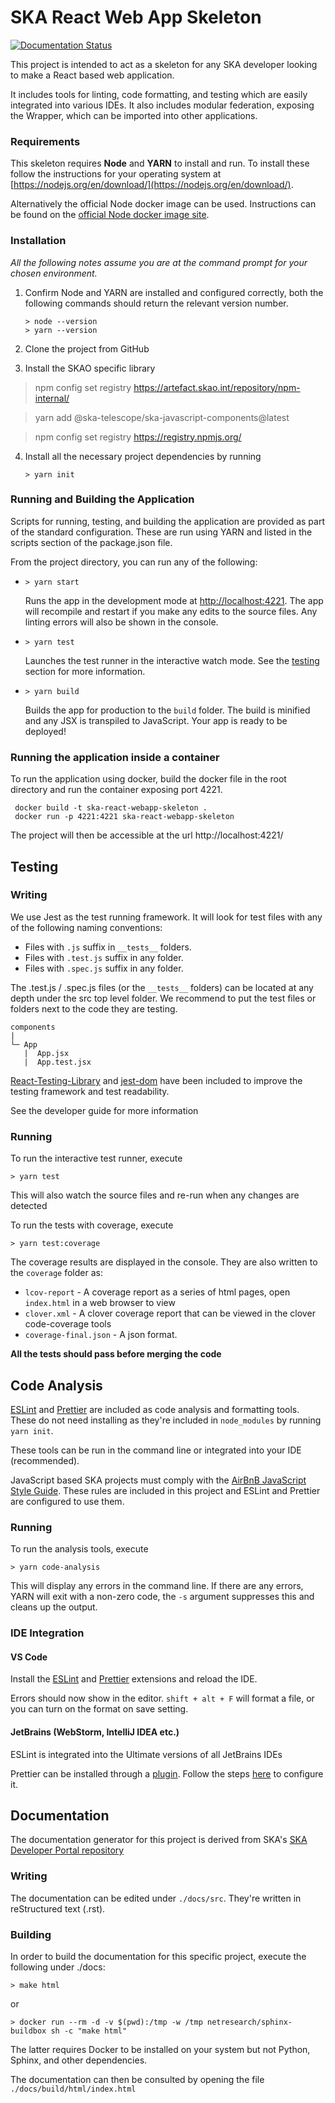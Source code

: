 # SKA React Web App Skeleton

[![Documentation Status](https://readthedocs.org/projects/ska-react-webapp-skeleton/badge/?version=latest)](https://developer.skatelescope.org/projects/ska-react-webapp-skeleton/en/latest/?badge=latest)

This project is intended to act as a skeleton for any SKA developer looking to make a React based web application.

It includes tools for linting, code formatting, and testing which are easily integrated into various IDEs.
It also includes modular federation, exposing the Wrapper, which can be imported into other applications.

### Requirements

This skeleton requires **Node** and **YARN** to install and run. To install these follow the instructions for your operating system at [https://nodejs.org/en/download/](https://nodejs.org/en/download/).

Alternatively the official Node docker image can be used. Instructions can be found on the [official Node docker image site](https://github.com/nodejs/docker-node/blob/master/README.md#how-to-use-this-image).

### Installation

_All the following notes assume you are at the command prompt for your chosen environment._

1.  Confirm Node and YARN are installed and configured correctly, both the following commands should return the relevant version number.

        > node --version
        > yarn --version

2.  Clone the project from GitHub

3.  Install the SKAO specific library

> npm config set registry https://artefact.skao.int/repository/npm-internal/

> yarn add @ska-telescope/ska-javascript-components@latest

> npm config set registry https://registry.npmjs.org/

4.  Install all the necessary project dependencies by running

        > yarn init

### Running and Building the Application

Scripts for running, testing, and building the application are provided as part of the standard configuration. These are run using YARN and listed in the scripts section of the package.json file.

From the project directory, you can run any of the following:

- `> yarn start`

  Runs the app in the development mode at [http://localhost:4221](http://localhost:4221). The app will recompile and restart if you make any edits to the source files. Any linting errors will also be shown in the console.

- `> yarn test`

  Launches the test runner in the interactive watch mode. See the [testing](#testing) section for more information.

- `> yarn build`

  Builds the app for production to the `build` folder. The build is minified and any JSX is transpiled to JavaScript. Your app is ready to be deployed!

### Running the application inside a container

To run the application using docker, build the docker file in the root directory and run the container exposing port 4221.

```
 docker build -t ska-react-webapp-skeleton .
 docker run -p 4221:4221 ska-react-webapp-skeleton
```

The project will then be accessible at the url http://localhost:4221/

## Testing

### Writing

We use Jest as the test running framework. It will look for test files with any of the following naming conventions:

- Files with `.js` suffix in `__tests__` folders.
- Files with `.test.js` suffix in any folder.
- Files with `.spec.js` suffix in any folder.

The .test.js / .spec.js files (or the `__tests__` folders) can be located at any depth under the src top level folder.
We recommend to put the test files or folders next to the code they are testing.

```
components
|
└─ App
   |  App.jsx
   |  App.test.jsx
```

[React-Testing-Library](https://testing-library.com/) and [jest-dom](https://testing-library.com/docs/ecosystem-jest-dom/) have been included to improve the testing framework and test readability.

See the developer guide for more information

### Running

To run the interactive test runner, execute

    > yarn test

This will also watch the source files and re-run when any changes are detected

To run the tests with coverage, execute

    > yarn test:coverage

The coverage results are displayed in the console. They are also written to the `coverage` folder as:

- `lcov-report` - A coverage report as a series of html pages, open `index.html` in a web browser to view
- `clover.xml` - A clover coverage report that can be viewed in the clover code-coverage tools
- `coverage-final.json` - A json format.

**All the tests should pass before merging the code**

## Code Analysis

[ESLint](https://ESLint.org/) and [Prettier](https://prettier.io/) are included as code analysis and formatting tools.
These do not need installing as they're included in `node_modules` by running `yarn init`.

These tools can be run in the command line or integrated into your IDE (recommended).

JavaScript based SKA projects must comply with the [AirBnB JavaScript Style Guide](https://github.com/airbnb/javascript). These rules are included in this project and ESLint and Prettier are configured to use them.

### Running

To run the analysis tools, execute

    > yarn code-analysis

This will display any errors in the command line. If there are any errors, YARN will exit with a non-zero code, the `-s` argument suppresses this and cleans up the output.

### IDE Integration

#### VS Code

Install the [ESLint](https://marketplace.visualstudio.com/items?itemName=dbaeumer.vscode-ESLint) and [Prettier](https://marketplace.visualstudio.com/items?itemName=esbenp.prettier-vscode) extensions and reload the IDE.

Errors should now show in the editor. `shift + alt + F` will format a file, or you can turn on the format on save setting.

#### JetBrains (WebStorm, IntelliJ IDEA etc.)

ESLint is integrated into the Ultimate versions of all JetBrains IDEs

Prettier can be installed through a [plugin](https://plugins.jetbrains.com/plugin/10456-prettier). Follow the steps [here](https://www.jetbrains.com/help/idea/prettier.html) to configure it.

## Documentation

The documentation generator for this project is derived from SKA's [SKA Developer Portal repository](http://developer.skatelescope.org/en/latest/projects/document_project.html)

### Writing

The documentation can be edited under `./docs/src`. They're written in reStructured text (.rst).

### Building

In order to build the documentation for this specific project, execute the following under ./docs:

    > make html

or

    > docker run --rm -d -v $(pwd):/tmp -w /tmp netresearch/sphinx-buildbox sh -c "make html"

The latter requires Docker to be installed on your system but not Python, Sphinx, and other dependencies.

The documentation can then be consulted by opening the file `./docs/build/html/index.html`
